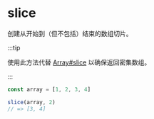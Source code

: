 # slice

创建从开始到（但不包括）结束的数组切片。

:::tip

使用此方法代替 [Array#slice](https://duckduckgo.com/?q=%21%20site%3Adeveloper.mozilla.org%20Array/slice) 以确保返回密集数组。

:::

```ts
const array = [1, 2, 3, 4]

slice(array, 2)
// => [3, 4]
```

